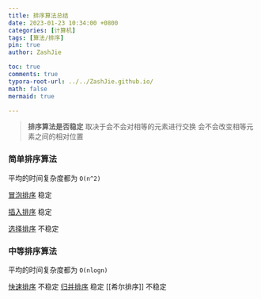 ```yaml
---
title: 排序算法总结
date: 2023-01-23 10:34:00 +0800
categories: [计算机]
tags: [算法/排序]
pin: true
author: ZashJie

toc: true
comments: true
typora-root-url: ../../ZashJie.github.io/
math: false
mermaid: true

---
```



>**排序算法是否稳定** 取决于会不会对相等的元素进行交换 会不会改变相等元素之间的相对位置

### 简单排序算法
平均的时间复杂度都为 `O(n^2)`

[冒泡排序](https://zashjie.github.io/posts/%E5%86%92%E6%B3%A1%E6%8E%92%E5%BA%8F/)
	稳定

[插入排序](https://zashjie.github.io/posts/%E6%8F%92%E5%85%A5%E6%8E%92%E5%BA%8F/)
	稳定

[选择排序](https://zashjie.github.io/posts/%E9%80%89%E6%8B%A9%E6%8E%92%E5%BA%8F/)
	不稳定

### 中等排序算法
平均的时间复杂度都为 `O(nlogn)`

[快速排序](https://zashjie.github.io/posts/%E5%BF%AB%E9%80%9F%E6%8E%92%E5%BA%8F/)
	不稳定
[归并排序](https://zashjie.github.io/posts/%E5%BD%92%E5%B9%B6%E6%8E%92%E5%BA%8F/)
	稳定
[[希尔排序]]
	不稳定
